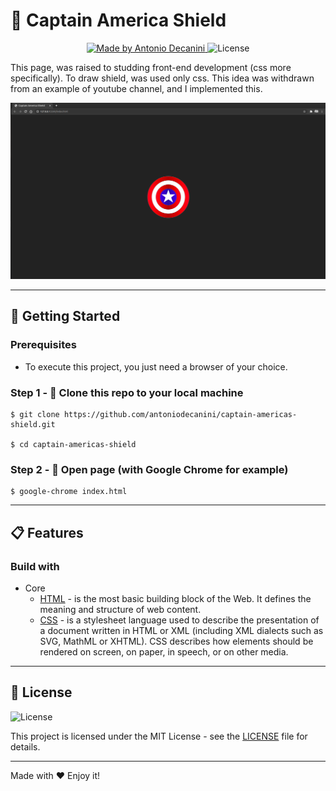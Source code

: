 # 🦸 Captain America Shield

<p align="center">
  <a href="https://github.com/antoniodecanini">
    <img alt="Made by Antonio Decanini" src="https://img.shields.io/badge/made%20by-Antonio%20Decanini-brightgreen">
  </a>

  <img alt="License" src="https://img.shields.io/badge/license-MIT-%2304D361">
</p>

This page, was raised to studding front-end development (css more specifically). To draw shield, was used only css.
This idea was withdrawn from an example of youtube channel, and I implemented this.

<p align="center">
  <img src="./readme/index.png" width="700">
</p>

---

## 🚀 Getting Started

### Prerequisites

- To execute this project, you just need a browser of your choice.

### Step 1 - 👯 Clone this repo to your local machine

```
$ git clone https://github.com/antoniodecanini/captain-americas-shield.git

$ cd captain-americas-shield
```

### Step 2 - 🔗 Open page (with Google Chrome for example)

```
$ google-chrome index.html
```

---

## 📋 Features

### Build with

- Core
  - [HTML](https://developer.mozilla.org/en-US/docs/Web/HTML) - is the most basic building block of the Web. It defines the meaning and structure of web content.
  - [CSS](https://developer.mozilla.org/en-US/docs/Web/CSS) - is a stylesheet language used to describe the presentation of a document written in HTML or XML (including XML dialects such as SVG, MathML or XHTML). CSS describes how elements should be rendered on screen, on paper, in speech, or on other media.

---

## 📝 License

<img alt="License" src="https://img.shields.io/badge/license-MIT-%2304D361">

This project is licensed under the MIT License - see the [LICENSE](LICENSE) file for details.

---

Made with ❤️ Enjoy it!
